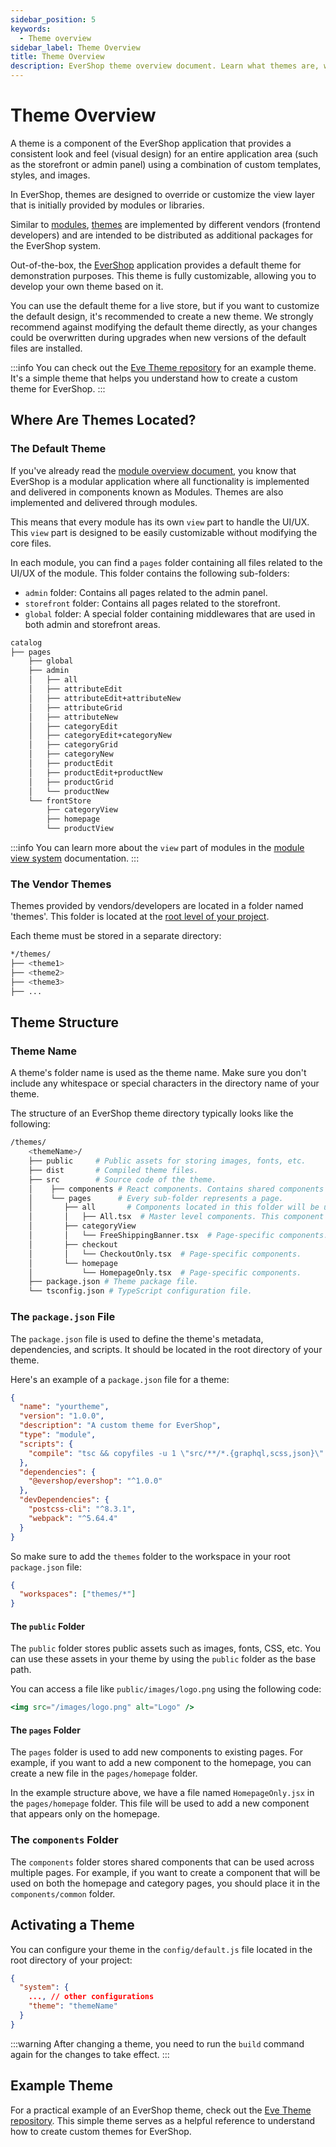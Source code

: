 ```yaml
---
sidebar_position: 5
keywords:
  - Theme overview
sidebar_label: Theme Overview
title: Theme Overview
description: EverShop theme overview document. Learn what themes are, where they're located, and how to develop custom themes for your store.
---
```


# Theme Overview

A theme is a component of the EverShop application that provides a consistent look and feel (visual design) for an entire application area (such as the storefront or admin panel) using a combination of custom templates, styles, and images.

In EverShop, themes are designed to override or customize the view layer that is initially provided by modules or libraries.

Similar to [modules](/docs/development/module/module-overview), [themes](./theme-overview) are implemented by different vendors (frontend developers) and are intended to be distributed as additional packages for the EverShop system.

Out-of-the-box, the [EverShop](https://evershop.io/) application provides a default theme for demonstration purposes. This theme is fully customizable, allowing you to develop your own theme based on it.

You can use the default theme for a live store, but if you want to customize the default design, it's recommended to create a new theme. We strongly recommend against modifying the default theme directly, as your changes could be overwritten during upgrades when new versions of the default files are installed.

:::info
You can check out the [Eve Theme repository](https://github.com/evershopcommerce/evetheme) for an example theme. It's a simple theme that helps you understand how to create a custom theme for EverShop.
:::

## Where Are Themes Located?

### The Default Theme

If you've already read the [module overview document](../module/module-overview), you know that EverShop is a modular application where all functionality is implemented and delivered in components known as Modules. Themes are also implemented and delivered through modules.

This means that every module has its own `view` part to handle the UI/UX. This `view` part is designed to be easily customizable without modifying the core files.

In each module, you can find a `pages` folder containing all files related to the UI/UX of the module. This folder contains the following sub-folders:

- `admin` folder: Contains all pages related to the admin panel.
- `storefront` folder: Contains all pages related to the storefront.
- `global` folder: A special folder containing middlewares that are used in both admin and storefront areas.

```bash
catalog
├── pages
    ├── global
    ├── admin
    │   ├── all
    │   ├── attributeEdit
    │   ├── attributeEdit+attributeNew
    │   ├── attributeGrid
    │   ├── attributeNew
    │   ├── categoryEdit
    │   ├── categoryEdit+categoryNew
    │   ├── categoryGrid
    │   ├── categoryNew
    │   ├── productEdit
    │   ├── productEdit+productNew
    │   ├── productGrid
    │   └── productNew
    └── frontStore
        ├── categoryView
        ├── homepage
        └── productView
```

:::info
You can learn more about the `view` part of modules in the [module view system](../theme/view-system.md) documentation.
:::

### The Vendor Themes

Themes provided by vendors/developers are located in a folder named 'themes'. This folder is located at the [root level of your project](/docs/development/knowledge-base/architecture-overview).

Each theme must be stored in a separate directory:

```bash
*/themes/
├── <theme1>
├── <theme2>
├── <theme3>
├── ...
```

## Theme Structure

### Theme Name

A theme's folder name is used as the theme name. Make sure you don't include any whitespace or special characters in the directory name of your theme.

The structure of an EverShop theme directory typically looks like the following:

```bash
/themes/
    <themeName>/
    ├── public     # Public assets for storing images, fonts, etc.
    ├── dist       # Compiled theme files.
    ├── src        # Source code of the theme.
    │    ├── components # React components. Contains shared components that can be used in multiple pages.
    │    └── pages      # Every sub-folder represents a page.
    │       ├── all       # Components located in this folder will be used in all pages.
    │       │   ├── All.tsx  # Master level components. This component will be included in the layout of all pages.
    │       ├── categoryView
    │       │   └── FreeShippingBanner.tsx  # Page-specific components.
    │       ├── checkout
    │       │   └── CheckoutOnly.tsx  # Page-specific components.
    │       └── homepage
    │           └── HomepageOnly.tsx  # Page-specific components.
    ├── package.json # Theme package file.
    └── tsconfig.json # TypeScript configuration file.
```

### The `package.json` File

The `package.json` file is used to define the theme's metadata, dependencies, and scripts. It should be located in the root directory of your theme.

Here's an example of a `package.json` file for a theme:

```json title="themes/yourtheme/package.json"
{
  "name": "yourtheme",
  "version": "1.0.0",
  "description": "A custom theme for EverShop",
  "type": "module",
  "scripts": {
    "compile": "tsc && copyfiles -u 1 \"src/**/*.{graphql,scss,json}\" dist"
  },
  "dependencies": {
    "@evershop/evershop": "^1.0.0"
  },
  "devDependencies": {
    "postcss-cli": "^8.3.1",
    "webpack": "^5.64.4"
  }
}
```

So make sure to add the `themes` folder to the workspace in your root `package.json` file:

```json title="package.json"
{
  "workspaces": ["themes/*"]
}
```

#### The `public` Folder

The `public` folder stores public assets such as images, fonts, CSS, etc. You can use these assets in your theme by using the `public` folder as the base path.

You can access a file like `public/images/logo.png` using the following code:

```jsx
<img src="/images/logo.png" alt="Logo" />
```

#### The `pages` Folder

The `pages` folder is used to add new components to existing pages. For example, if you want to add a new component to the homepage, you can create a new file in the `pages/homepage` folder.

In the example structure above, we have a file named `HomepageOnly.jsx` in the `pages/homepage` folder. This file will be used to add a new component that appears only on the homepage.

### The `components` Folder

The `components` folder stores shared components that can be used across multiple pages. For example, if you want to create a component that will be used on both the homepage and category pages, you should place it in the `components/common` folder.

## Activating a Theme

You can configure your theme in the `config/default.js` file located in the root directory of your project:

```json
{
  "system": {
    ..., // other configurations
    "theme": "themeName"
  }
}
```

:::warning
After changing a theme, you need to run the `build` command again for the changes to take effect.
:::

## Example Theme

For a practical example of an EverShop theme, check out the [Eve Theme repository](https://github.com/evershopcommerce/evetheme). This simple theme serves as a helpful reference to understand how to create custom themes for EverShop.
